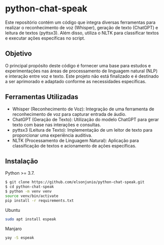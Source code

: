 # python-chat-speak

Este repositório contém um código que integra diversas ferramentas para realizar o reconhecimento de voz (Whisper), geração de texto (ChatGPT) e leitura de textos (pyttsx3). Além disso, utiliza o NLTK para classificar textos e executar ações específicas no script.

## Objetivo

O principal propósito deste código é fornecer uma base para estudos e experimentações nas áreas de processamento de linguagem natural (NLP) e interação entre voz e texto. Este projeto não está finalizado e é destinado a ser aprimorado e adaptado conforme as necessidades específicas.

## Ferramentas Utilizadas

- Whisper (Reconhecimento de Voz): Integração de uma ferramenta de reconhecimento de voz para capturar entrada de áudio.
- ChatGPT (Geração de Texto): Utilização do modelo ChatGPT para gerar texto com base nas interações e consultas.
- pyttsx3 (Leitura de Texto): Implementação de um leitor de texto para proporcionar uma experiência auditiva.
- NLTK (Processamento de Linguagem Natural): Aplicação para classificação de textos e acionamento de ações específicas.


## Instalação
Python >= 3.7.

```bash
$ git clone https://github.com/elsonjunio/python-chat-speak.git
$ cd python-chat-speak
$ python -m venv venv
source venv/bin/activate 
pip install -r requirements.txt
```

Ubuntu
```bash
sudo apt install espeak
```

Manjaro
```bash
yay -S espeak
```